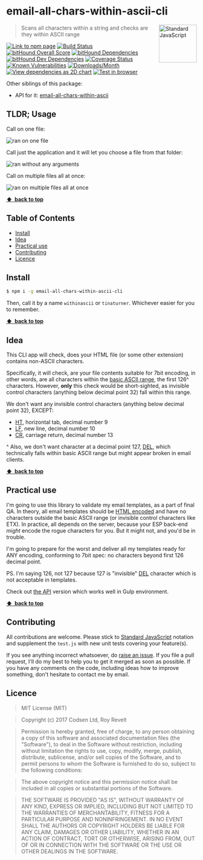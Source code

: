 # email-all-chars-within-ascii-cli

<a href="https://standardjs.com" style="float: right; padding: 0 0 20px 20px;"><img src="https://cdn.rawgit.com/feross/standard/master/sticker.svg" alt="Standard JavaScript" width="100" align="right"></a>

> Scans all characters within a string and checks are they within ASCII range

[![Link to npm page][npm-img]][npm-url]
[![Build Status][travis-img]][travis-url]
[![bitHound Overall Score][overall-img]][overall-url]
[![bitHound Dependencies][deps-img]][deps-url]
[![bitHound Dev Dependencies][dev-img]][dev-url]
[![Coverage Status][cov-img]][cov-url]
[![Known Vulnerabilities][vulnerabilities-img]][vulnerabilities-url]
[![Downloads/Month][downloads-img]][downloads-url]
[![View dependencies as 2D chart][deps2d-img]][deps2d-url]
[![Test in browser][runkit-img]][runkit-url]

Other siblings of this package:
* API for it: [email-all-chars-within-ascii](https://github.com/codsen/email-all-chars-within-ascii)

## TLDR; Usage

Call on one file:

![ran on one file](https://cdn.rawgit.com/codsen/email-all-chars-within-ascii-cli/044aa28a/media/mov1.gif)

Call just the application and it will let you choose a file from that folder:

![ran without any arguments](https://cdn.rawgit.com/codsen/email-all-chars-within-ascii-cli/044aa28a/media/mov2.gif)

Call on multiple files all at once:

![ran on multiple files all at once](https://cdn.rawgit.com/codsen/email-all-chars-within-ascii-cli/044aa28a/media/mov3.gif)

**[⬆ &nbsp;back to top](#)**

## Table of Contents

<!-- START doctoc generated TOC please keep comment here to allow auto update -->
<!-- DON'T EDIT THIS SECTION, INSTEAD RE-RUN doctoc TO UPDATE -->


- [Install](#install)
- [Idea](#idea)
- [Practical use](#practical-use)
- [Contributing](#contributing)
- [Licence](#licence)

<!-- END doctoc generated TOC please keep comment here to allow auto update -->

## Install

```bash
$ npm i -g email-all-chars-within-ascii-cli
```

Then, call it by a name `withinascii` or `tinaturner`. Whichever easier for you to remember.

**[⬆ &nbsp;back to top](#)**

## Idea

This CLI app will check, does your HTML file (or some other extension) contains non-ASCII characters.

Specifically, it will check, are your file contents suitable for 7bit encoding, in other words, are all characters within the [basic ASCII range](http://www.fileformat.info/info/unicode/block/basic_latin/list.htm), the first 126^ characters. However, **only** this check would be short-sighted, as invisible control characters (anything below decimal point 32) fall within this range.

We don't want any invisible control characters (anything below decimal point 32), EXCEPT:

* [HT](http://www.fileformat.info/info/unicode/char/0009/index.htm), horizontal tab, decimal number 9
* [LF](http://www.fileformat.info/info/unicode/char/000a/index.htm), new line, decimal number 10
* [CR](http://www.fileformat.info/info/unicode/char/000d/index.htm), carriage return, decimal number 13

^ Also, we don't want character at a decimal point 127, [DEL](http://www.fileformat.info/info/unicode/char/007f/index.htm), which technically falls within basic ASCII range but might appear broken in email clients.

**[⬆ &nbsp;back to top](#)**

## Practical use

I'm going to use this library to validate my email templates, as a part of final QA. In theory, all email templates should be [HTML encoded](https://github.com/codsen/detergent) and have no characters outside the basic ASCII range (or invisible control characters like ETX). In practice, all depends on the server, because your ESP back-end _might_ encode the rogue characters for you. But it might not, and you'd be in trouble.

I'm going to prepare for the worst and deliver all my templates ready for ANY encoding, conforming to 7bit spec: no characters beyond first 126 decimal point.

PS. I'm saying 126, not 127 because 127 is "invisible" [DEL](http://www.fileformat.info/info/unicode/char/007f/index.htm) character which is not acceptable in templates.

Check out [the API](https://github.com/codsen/email-all-chars-within-ascii) version which works well in Gulp environment.

**[⬆ &nbsp;back to top](#)**

## Contributing

All contributions are welcome. Please stick to [Standard JavaScript](https://standardjs.com) notation and supplement the `test.js` with new unit tests covering your feature(s).

If you see anything incorrect whatsoever, do [raise an issue](https://github.com/codsen/email-all-chars-within-ascii-cli/issues). If you file a pull request, I'll do my best to help you to get it merged as soon as possible. If you have any comments on the code, including ideas how to improve something, don't hesitate to contact me by email.

## Licence

> MIT License (MIT)

> Copyright (c) 2017 Codsen Ltd, Roy Revelt

> Permission is hereby granted, free of charge, to any person obtaining a copy
of this software and associated documentation files (the "Software"), to deal
in the Software without restriction, including without limitation the rights
to use, copy, modify, merge, publish, distribute, sublicense, and/or sell
copies of the Software, and to permit persons to whom the Software is
furnished to do so, subject to the following conditions:

> The above copyright notice and this permission notice shall be included in all
copies or substantial portions of the Software.

> THE SOFTWARE IS PROVIDED "AS IS", WITHOUT WARRANTY OF ANY KIND, EXPRESS OR
IMPLIED, INCLUDING BUT NOT LIMITED TO THE WARRANTIES OF MERCHANTABILITY,
FITNESS FOR A PARTICULAR PURPOSE AND NONINFRINGEMENT. IN NO EVENT SHALL THE
AUTHORS OR COPYRIGHT HOLDERS BE LIABLE FOR ANY CLAIM, DAMAGES OR OTHER
LIABILITY, WHETHER IN AN ACTION OF CONTRACT, TORT OR OTHERWISE, ARISING FROM,
OUT OF OR IN CONNECTION WITH THE SOFTWARE OR THE USE OR OTHER DEALINGS IN THE
SOFTWARE.

[npm-img]: https://img.shields.io/npm/v/email-all-chars-within-ascii-cli.svg
[npm-url]: https://www.npmjs.com/package/email-all-chars-within-ascii-cli

[travis-img]: https://travis-ci.org/codsen/email-all-chars-within-ascii-cli.svg?branch=master
[travis-url]: https://travis-ci.org/codsen/email-all-chars-within-ascii-cli

[cov-img]: https://coveralls.io/repos/github/codsen/email-all-chars-within-ascii-cli/badge.svg?branch=master
[cov-url]: https://coveralls.io/github/codsen/email-all-chars-within-ascii-cli?branch=master

[overall-img]: https://www.bithound.io/github/codsen/email-all-chars-within-ascii-cli/badges/score.svg
[overall-url]: https://www.bithound.io/github/codsen/email-all-chars-within-ascii-cli

[deps-img]: https://www.bithound.io/github/codsen/email-all-chars-within-ascii-cli/badges/dependencies.svg
[deps-url]: https://www.bithound.io/github/codsen/email-all-chars-within-ascii-cli/master/dependencies/npm

[dev-img]: https://www.bithound.io/github/codsen/email-all-chars-within-ascii-cli/badges/devDependencies.svg
[dev-url]: https://www.bithound.io/github/codsen/email-all-chars-within-ascii-cli/master/dependencies/npm

[downloads-img]: https://img.shields.io/npm/dm/email-all-chars-within-ascii-cli.svg
[downloads-url]: https://www.npmjs.com/package/email-all-chars-within-ascii-cli

[vulnerabilities-img]: https://snyk.io/test/github/codsen/email-all-chars-within-ascii-cli/badge.svg
[vulnerabilities-url]: https://snyk.io/test/github/codsen/email-all-chars-within-ascii-cli

[deps2d-img]: https://img.shields.io/badge/deps%20in%202D-see_here-08f0fd.svg
[deps2d-url]: http://npm.anvaka.com/#/view/2d/email-all-chars-within-ascii-cli

[runkit-img]: https://img.shields.io/badge/runkit-test_in_browser-a853ff.svg
[runkit-url]: https://npm.runkit.com/email-all-chars-within-ascii-cli
